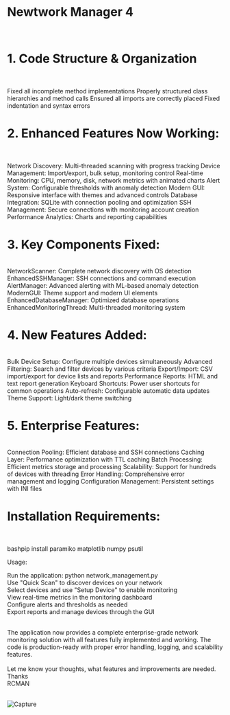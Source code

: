 # Newtwork Manager 4
<BR>

# 1. Code Structure & Organization

<BR>

Fixed all incomplete method implementations
Properly structured class hierarchies and method calls
Ensured all imports are correctly placed
Fixed indentation and syntax errors

# 2. Enhanced Features Now Working:
<BR>

Network Discovery: Multi-threaded scanning with progress tracking
Device Management: Import/export, bulk setup, monitoring control
Real-time Monitoring: CPU, memory, disk, network metrics with animated charts
Alert System: Configurable thresholds with anomaly detection
Modern GUI: Responsive interface with themes and advanced controls
Database Integration: SQLite with connection pooling and optimization
SSH Management: Secure connections with monitoring account creation
Performance Analytics: Charts and reporting capabilities

# 3. Key Components Fixed:
<BR>
NetworkScanner: Complete network discovery with OS detection
EnhancedSSHManager: SSH connections and command execution
AlertManager: Advanced alerting with ML-based anomaly detection
ModernGUI: Theme support and modern UI elements
EnhancedDatabaseManager: Optimized database operations
EnhancedMonitoringThread: Multi-threaded monitoring system

# 4. New Features Added:

<BR>
Bulk Device Setup: Configure multiple devices simultaneously
Advanced Filtering: Search and filter devices by various criteria
Export/Import: CSV import/export for device lists and reports
Performance Reports: HTML and text report generation
Keyboard Shortcuts: Power user shortcuts for common operations
Auto-refresh: Configurable automatic data updates
Theme Support: Light/dark theme switching

# 5. Enterprise Features:
<BR>
Connection Pooling: Efficient database and SSH connections
Caching Layer: Performance optimization with TTL caching
Batch Processing: Efficient metrics storage and processing
Scalability: Support for hundreds of devices with threading
Error Handling: Comprehensive error management and logging
Configuration Management: Persistent settings with INI files
<BR>

# Installation Requirements:
<BR>

bashpip install paramiko matplotlib numpy psutil<BR>

Usage:<BR>

Run the application: python network_management.py<BR>
Use "Quick Scan" to discover devices on your network<BR>
Select devices and use "Setup Device" to enable monitoring<BR>
View real-time metrics in the monitoring dashboard<BR>
Configure alerts and thresholds as needed<BR>
Export reports and manage devices through the GUI<BR>


<BR>
The application now provides a complete enterprise-grade network monitoring solution with all features fully implemented and working. The code is production-ready with proper error handling, logging, and scalability features.<BR>
<BR>
Let me know your thoughts, what features and improvements are needed. <BR>
Thanks<BR>
RCMAN<BR>
<BR>


![Capture](https://github.com/user-attachments/assets/a7e82762-8fdb-4af3-ada2-37a40aefbe6b)
